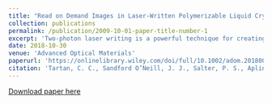```yaml
---
title: "Read on Demand Images in Laser-Written Polymerizable Liquid Crystal Devices"
collection: publications
permalink: /publication/2009-10-01-paper-title-number-1
excerpt: 'Two‐photon laser writing is a powerful technique for creating intricate, high resolution features in polymerizable materials. Here, using a single‐step process to microfabricate polymer inclusions, the ability to generate read‐on‐demand images and identification codes in a liquid crystal (LC) device is demonstrated..'
date: 2018-10-30
venue: 'Advanced Optical Materials'
paperurl: 'https://onlinelibrary.wiley.com/doi/full/10.1002/adom.201800515'
citation: 'Tartan, C. C., Sandford O’Neill, J. J., Salter, P. S., Aplinc, J., Booth, M. J., Ravnik, M., Morris, S. M., Elston, S. J., &quot;Read on Demand Images in Laser-Written Polymerizable Liquid Crystal Devices.&quot; <i>Advanced Optical Materials</i>, **6**, 1800515 (2018)'
---
```



[Download paper here](http://academicpages.github.io/files/paper1.pdf)